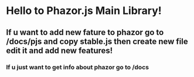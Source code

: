 # Hello to Phazor.js Main Library!
## If u want to add new fature to phazor go to /docs/pjs and copy stable.js then create new file edit it and add new features!
### If u just want to get info about phazor go to /docs
